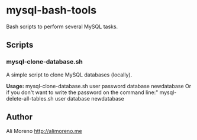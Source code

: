 # mysql-bash-tools
Bash scripts to perform several MySQL tasks.

## Scripts

### mysql-clone-database.sh
A simple script to clone MySQL databases (locally).

**Usage:**
  mysql-clone-database.sh user password database newdatabase
Or if you don't want to write the password on the command line:"
  mysql-delete-all-tables.sh user database newdatabase

## Author
Ali Moreno <http://alimoreno.me>
